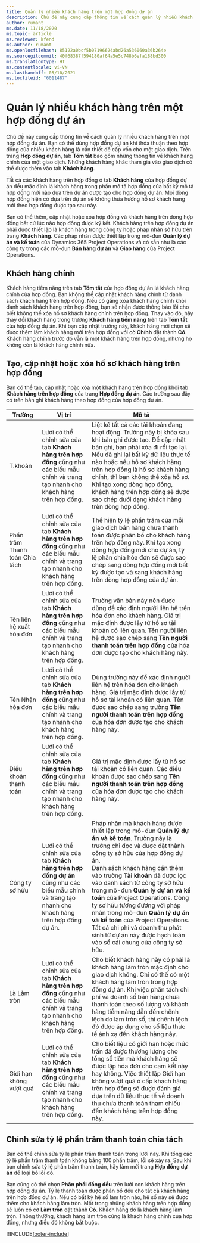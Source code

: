 ```yaml
---
title: Quản lý nhiều khách hàng trên một hợp đồng dự án
description: Chủ đề này cung cấp thông tin về cách quản lý nhiều khách hàng trên một hợp đồng dự án.
author: rumant
ms.date: 11/18/2020
ms.topic: article
ms.reviewer: kfend
ms.author: rumant
ms.openlocfilehash: 85122a0bcf5b07196624abd26a536060a36b264e
ms.sourcegitcommit: 40f68387f594180af64a5e5c748b6efa188bd300
ms.translationtype: HT
ms.contentlocale: vi-VN
ms.lasthandoff: 05/10/2021
ms.locfileid: "6011487"
---
```

# <a name="manage-multiple-customers-on-project-contracts"></a>Quản lý nhiều khách hàng trên một hợp đồng dự án

Chủ đề này cung cấp thông tin về cách quản lý nhiều khách hàng trên một hợp đồng dự án. Bạn có thể dùng hợp đồng dự án khi thỏa thuận theo hợp đồng của nhiều khách hàng là cần thiết để cấp vốn cho một giao dịch. Trên trang **Hợp đồng dự án**, tab **Tóm tắt** bao gồm những thông tin về khách hàng chính của một giao dịch. Những khách hàng khác tham gia vào giao dịch có thể được thêm vào tab **Khách hàng**.

Tất cả các khách hàng trên hợp đồng ở tab **Khách hàng** của hợp đồng dự án đều mặc định là khách hàng trong phần mô tả hợp đồng của bất kỳ mô tả hợp đồng mới nào dựa trên dự án được tạo cho hợp đồng dự án. Mọi dòng hợp đồng hiện có dựa trên dự án sẽ không thừa hưởng hồ sơ khách hàng mới theo hợp đồng được tạo sau này.

Bạn có thể thêm, cập nhật hoặc xóa hợp đồng và khách hàng trên dòng hợp đồng bất cứ lúc nào hợp đồng được ký kết. Khách hàng trên hợp đồng dự án phải được thiết lập là khách hàng trong công ty hoặc pháp nhân sở hữu trên trang **Khách hàng**. Các pháp nhân được thiết lập trong mô-đun **Quản lý dự án và kế toán** của Dynamics 365 Project Operations và có sẵn như là các công ty trong các mô-đun **Bán hàng dự án** và **Giao hàng** của Project Operations.

## <a name="primary-customers"></a>Khách hàng chính

Khách hàng tiềm năng trên tab **Tóm tắt** của hợp đồng dự án là khách hàng chính của hợp đồng. Bạn không thể cập nhật khách hàng chính từ danh sách khách hàng trên hợp đồng. Nếu cố gắng xóa khách hàng chính khỏi danh sách khách hàng trên hợp đồng, bạn sẽ nhận được thông báo lỗi cho biết không thể xóa hồ sơ khách hàng chính trên hợp đồng. Thay vào đó, hãy thay đổi khách hàng trong trường **Khách hàng tiềm năng** trên tab **Tóm tắt** của hợp đồng dự án. Khi bạn cập nhật trường này, khách hàng mới chọn sẽ được thêm làm khách hàng mới trên hợp đồng với cờ **Chính** đặt thành **Có**. Khách hàng chính trước đó vẫn là một khách hàng trên hợp đồng, nhưng họ không còn là khách hàng chính nữa.

## <a name="create-update-or-delete-a-contract-customer-record"></a>Tạo, cập nhật hoặc xóa hồ sơ khách hàng trên hợp đồng

Bạn có thể tạo, cập nhật hoặc xóa một khách hàng trên hợp đồng khỏi tab **Khách hàng trên hợp đồng** của trang **Hợp đồng dự án**. Các trường sau đây có trên bản ghi khách hàng theo hợp đồng của hợp đồng dự án.

| **Trường** | **Vị trí** | **Mô tả** | 
| --- | --- | --- | 
| T.khoản | Lưới có thể chỉnh sửa của tab **Khách hàng trên hợp đồng** cũng như các biểu mẫu chính và trang tạo nhanh cho khách hàng trên hợp đồng. | Liệt kê tất cả các tài khoản đang hoạt động. Trường này bị khóa sau khi bản ghi được tạo. Để cập nhật bản ghi, bạn phải xóa đi rồi tạo lại. Nếu đã ghi lại bất kỳ dữ liệu thực tế nào hoặc nếu hồ sơ khách hàng trên hợp đồng là hồ sơ khách hàng chính, thì bạn không thể xóa hồ sơ. Khi tạo xong dòng hợp đồng, khách hàng trên hợp đồng sẽ được sao chép dưới dạng khách hàng trên dòng hợp đồng. |
| Phần trăm Thanh toán Chia tách | Lưới có thể chỉnh sửa của tab **Khách hàng trên hợp đồng** cũng như các biểu mẫu chính và trang tạo nhanh cho khách hàng trên hợp đồng. | Thể hiện tỷ lệ phần trăm của mỗi giao dịch bán hàng chưa thanh toán được phân bổ cho khách hàng trên hợp đồng này. Khi tạo xong dòng hợp đồng mới cho dự án, tỷ lệ phân chia hóa đơn sẽ được sao chép sang dòng hợp đồng mới bất kỳ được tạo và sang khách hàng trên dòng hợp đồng của dự án. |
| Tên liên hệ xuất hóa đơn | Lưới có thể chỉnh sửa của tab **Khách hàng trên hợp đồng** cũng như các biểu mẫu chính và trang tạo nhanh cho khách hàng trên hợp đồng. | Trường văn bản này nên được dùng để xác định người liên hệ trên hóa đơn cho khách hàng. Giá trị mặc định được lấy từ hồ sơ tài khoản có liên quan. Tên người liên hệ được sao chép sang **Tên người thanh toán trên hợp đồng** của hóa đơn được tạo cho khách hàng này. |
| Tên Nhận hóa đơn | Lưới có thể chỉnh sửa của tab **Khách hàng trên hợp đồng** cũng như các biểu mẫu chính và trang tạo nhanh cho khách hàng trên hợp đồng. | Dùng trường này để xác định người liên hệ trên hóa đơn cho khách hàng. Giá trị mặc định được lấy từ hồ sơ tài khoản có liên quan. Tên được sao chép sang trường **Tên người thanh toán trên hợp đồng** của hóa đơn được tạo cho khách hàng này. |
| Điều khoản thanh toán | Lưới có thể chỉnh sửa của tab **Khách hàng trên hợp đồng** cũng như các biểu mẫu chính và trang tạo nhanh cho khách hàng trên hợp đồng. | Giá trị mặc định được lấy từ hồ sơ tài khoản có liên quan. Các điều khoản được sao chép sang **Tên người thanh toán trên hợp đồng** của hóa đơn được tạo cho khách hàng này. |
| Công ty sở hữu | Lưới có thể chỉnh sửa của tab **Khách hàng trên hợp đồng dự án** cũng như các biểu mẫu chính và trang tạo nhanh cho khách hàng trên hợp đồng dự án. | Pháp nhân mà khách hàng được thiết lập trong mô-đun **Quản lý dự án và kế toán**. Trường này là trường chỉ đọc và được đặt thành công ty sở hữu của hợp đồng dự án.</br>Danh sách khách hàng cần thêm vào trường **Tài khoản** đã được lọc vào danh sách từ công ty sở hữu trong mô-đun **Quản lý dự án và kế toán** của Project Operations. Công ty sở hữu tương đương với pháp nhân trong mô-đun **Quản lý dự án và kế toán** của Project Operations. Tất cả chi phí và doanh thu phát sinh từ dự án này được hạch toán vào sổ cái chung của công ty sở hữu. |
| Là Làm tròn | Lưới có thể chỉnh sửa của tab **Khách hàng trên hợp đồng** cũng như các biểu mẫu chính và trang tạo nhanh cho khách hàng trên hợp đồng. | Cho biết khách hàng này có phải là khách hàng làm tròn mặc định cho giao dịch không. Chỉ có thể có một khách hàng làm tròn trong hợp đồng dự án. Khi việc phân tách chi phí và doanh số bán hàng chưa thanh toán theo số lượng và khách hàng tiềm năng dẫn đến chênh lệch do làm tròn số, thì chênh lệch đó được áp dụng cho số liệu thực tế ánh xạ đến khách hàng này. |
| Giới hạn không vượt quá | Lưới có thể chỉnh sửa của tab **Khách hàng trên hợp đồng** cũng như các biểu mẫu chính và trang tạo nhanh cho khách hàng trên hợp đồng. | Cho biết liệu có giới hạn hoặc mức trần đã được thương lượng cho tổng số tiền mà khách hàng sẽ được lập hóa đơn cho cam kết này hay không. Việc thiết lập Giới hạn không vượt quá ở cấp khách hàng trên hợp đồng sẽ được đánh giá dựa trên dữ liệu thực tế về doanh thu chưa thanh toán tham chiếu đến khách hàng trên hợp đồng này. |

## <a name="edit-billing-split-percentages"></a>Chỉnh sửa tỷ lệ phần trăm thanh toán chia tách

Bạn có thể chỉnh sửa tỷ lệ phần trăm thanh toán trong lưới này. Khi tổng các tỷ lệ phần trăm thanh toán không bằng 100 phần trăm, lỗi sẽ xảy ra. Sau khi bạn chỉnh sửa tỷ lệ phần trăm thanh toán, hãy làm mới trang **Hợp đồng dự án** để loại bỏ lỗi đó.

Bạn cũng có thể chọn **Phân phối đồng đều** trên lưới con khách hàng trên hợp đồng dự án. Tỷ lệ thanh toán được phân bổ đều cho tất cả khách hàng trên hợp đồng dự án. Nếu có bất kỳ hệ số làm tròn nào, hệ số này sẽ được thêm cho khách hàng làm tròn. Một trong những khách hàng trên hợp đồng sẽ luôn có cờ **Làm tròn** đặt thành **Có**. Khách hàng đó là khách hàng làm tròn. Thông thường, khách hàng làm tròn cũng là khách hàng chính của hợp đồng, nhưng điều đó không bắt buộc.


[!INCLUDE[footer-include](../includes/footer-banner.md)]
